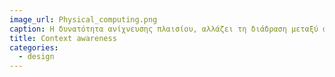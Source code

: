 ```yaml
---
image_url: Physical_computing.png
caption: Η δυνατότητα ανίχνευσης πλαισίου, αλλάζει τη διάδραση μεταξύ ανθρώπου και υπολογιστικών συστημάτων
title: Context awareness
categories:
  - design
---
```

